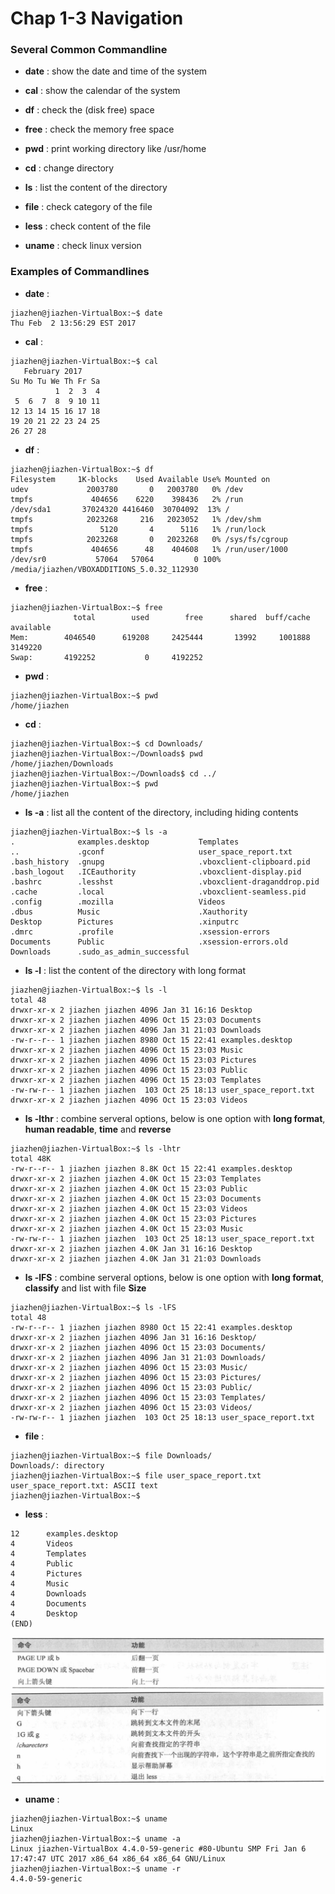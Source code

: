 # Chap 1-3 Navigation

### Several Common Commandline

* **date** : show the date and time of the system

* **cal** : show the calendar of the system

* **df** : check the (disk free) space

* **free** : check the memory free space

* **pwd** : print working directory like /usr/home

* **cd** : change directory

* **ls** : list the content of the directory

* **file** : check category of the file

* **less** : check content of the file

* **uname** : check linux version


### Examples of Commandlines

* **date** :

```
jiazhen@jiazhen-VirtualBox:~$ date
Thu Feb  2 13:56:29 EST 2017
```
* **cal** : 

```
jiazhen@jiazhen-VirtualBox:~$ cal
   February 2017      
Su Mo Tu We Th Fr Sa  
          1  2  3  4  
 5  6  7  8  9 10 11  
12 13 14 15 16 17 18  
19 20 21 22 23 24 25  
26 27 28 
```

* **df** : 

```
jiazhen@jiazhen-VirtualBox:~$ df
Filesystem     1K-blocks    Used Available Use% Mounted on
udev             2003780       0   2003780   0% /dev
tmpfs             404656    6220    398436   2% /run
/dev/sda1       37024320 4416460  30704092  13% /
tmpfs            2023268     216   2023052   1% /dev/shm
tmpfs               5120       4      5116   1% /run/lock
tmpfs            2023268       0   2023268   0% /sys/fs/cgroup
tmpfs             404656      48    404608   1% /run/user/1000
/dev/sr0           57064   57064         0 100% /media/jiazhen/VBOXADDITIONS_5.0.32_112930
```

* **free** : 

```
jiazhen@jiazhen-VirtualBox:~$ free
              total        used        free      shared  buff/cache   available
Mem:        4046540      619208     2425444       13992     1001888     3149220
Swap:       4192252           0     4192252
```

* **pwd** : 

```
jiazhen@jiazhen-VirtualBox:~$ pwd
/home/jiazhen
```

* **cd** : 

```
jiazhen@jiazhen-VirtualBox:~$ cd Downloads/
jiazhen@jiazhen-VirtualBox:~/Downloads$ pwd
/home/jiazhen/Downloads
jiazhen@jiazhen-VirtualBox:~/Downloads$ cd ../
jiazhen@jiazhen-VirtualBox:~$ pwd
/home/jiazhen
```


* **ls -a** : list all the content of the directory, including hiding contents

```
jiazhen@jiazhen-VirtualBox:~$ ls -a
.              examples.desktop           Templates
..             .gconf                     user_space_report.txt
.bash_history  .gnupg                     .vboxclient-clipboard.pid
.bash_logout   .ICEauthority              .vboxclient-display.pid
.bashrc        .lesshst                   .vboxclient-draganddrop.pid
.cache         .local                     .vboxclient-seamless.pid
.config        .mozilla                   Videos
.dbus          Music                      .Xauthority
Desktop        Pictures                   .xinputrc
.dmrc          .profile                   .xsession-errors
Documents      Public                     .xsession-errors.old
Downloads      .sudo_as_admin_successful
```

* **ls -l** : list the content of the directory with long format

```
jiazhen@jiazhen-VirtualBox:~$ ls -l
total 48
drwxr-xr-x 2 jiazhen jiazhen 4096 Jan 31 16:16 Desktop
drwxr-xr-x 2 jiazhen jiazhen 4096 Oct 15 23:03 Documents
drwxr-xr-x 2 jiazhen jiazhen 4096 Jan 31 21:03 Downloads
-rw-r--r-- 1 jiazhen jiazhen 8980 Oct 15 22:41 examples.desktop
drwxr-xr-x 2 jiazhen jiazhen 4096 Oct 15 23:03 Music
drwxr-xr-x 2 jiazhen jiazhen 4096 Oct 15 23:03 Pictures
drwxr-xr-x 2 jiazhen jiazhen 4096 Oct 15 23:03 Public
drwxr-xr-x 2 jiazhen jiazhen 4096 Oct 15 23:03 Templates
-rw-rw-r-- 1 jiazhen jiazhen  103 Oct 25 18:13 user_space_report.txt
drwxr-xr-x 2 jiazhen jiazhen 4096 Oct 15 23:03 Videos
```

* **ls -lthr** : combine serveral options, below is one option with **long format**, **human readable**, **time** and **reverse**

```
jiazhen@jiazhen-VirtualBox:~$ ls -lhtr
total 48K
-rw-r--r-- 1 jiazhen jiazhen 8.8K Oct 15 22:41 examples.desktop
drwxr-xr-x 2 jiazhen jiazhen 4.0K Oct 15 23:03 Templates
drwxr-xr-x 2 jiazhen jiazhen 4.0K Oct 15 23:03 Public
drwxr-xr-x 2 jiazhen jiazhen 4.0K Oct 15 23:03 Documents
drwxr-xr-x 2 jiazhen jiazhen 4.0K Oct 15 23:03 Videos
drwxr-xr-x 2 jiazhen jiazhen 4.0K Oct 15 23:03 Pictures
drwxr-xr-x 2 jiazhen jiazhen 4.0K Oct 15 23:03 Music
-rw-rw-r-- 1 jiazhen jiazhen  103 Oct 25 18:13 user_space_report.txt
drwxr-xr-x 2 jiazhen jiazhen 4.0K Jan 31 16:16 Desktop
drwxr-xr-x 2 jiazhen jiazhen 4.0K Jan 31 21:03 Downloads
```

* **ls -lFS** : combine serveral options, below is one option with **long format**, **classify** and list with file **Size**

```
jiazhen@jiazhen-VirtualBox:~$ ls -lFS
total 48
-rw-r--r-- 1 jiazhen jiazhen 8980 Oct 15 22:41 examples.desktop
drwxr-xr-x 2 jiazhen jiazhen 4096 Jan 31 16:16 Desktop/
drwxr-xr-x 2 jiazhen jiazhen 4096 Oct 15 23:03 Documents/
drwxr-xr-x 2 jiazhen jiazhen 4096 Jan 31 21:03 Downloads/
drwxr-xr-x 2 jiazhen jiazhen 4096 Oct 15 23:03 Music/
drwxr-xr-x 2 jiazhen jiazhen 4096 Oct 15 23:03 Pictures/
drwxr-xr-x 2 jiazhen jiazhen 4096 Oct 15 23:03 Public/
drwxr-xr-x 2 jiazhen jiazhen 4096 Oct 15 23:03 Templates/
drwxr-xr-x 2 jiazhen jiazhen 4096 Oct 15 23:03 Videos/
-rw-rw-r-- 1 jiazhen jiazhen  103 Oct 25 18:13 user_space_report.txt
```

* **file** :

```
jiazhen@jiazhen-VirtualBox:~$ file Downloads/
Downloads/: directory
jiazhen@jiazhen-VirtualBox:~$ file user_space_report.txt 
user_space_report.txt: ASCII text
jiazhen@jiazhen-VirtualBox:~$ 
```

* **less** : 

```
12      examples.desktop
4       Videos
4       Templates
4       Public
4       Pictures
4       Music
4       Downloads
4       Documents
4       Desktop
(END)
```

<img src="Chap01-03/less_method_2.png" width="600">
<img src="Chap01-03/less_method_1.png" width="600">

* **uname** :

```
jiazhen@jiazhen-VirtualBox:~$ uname
Linux
jiazhen@jiazhen-VirtualBox:~$ uname -a
Linux jiazhen-VirtualBox 4.4.0-59-generic #80-Ubuntu SMP Fri Jan 6 17:47:47 UTC 2017 x86_64 x86_64 x86_64 GNU/Linux
jiazhen@jiazhen-VirtualBox:~$ uname -r
4.4.0-59-generic
```